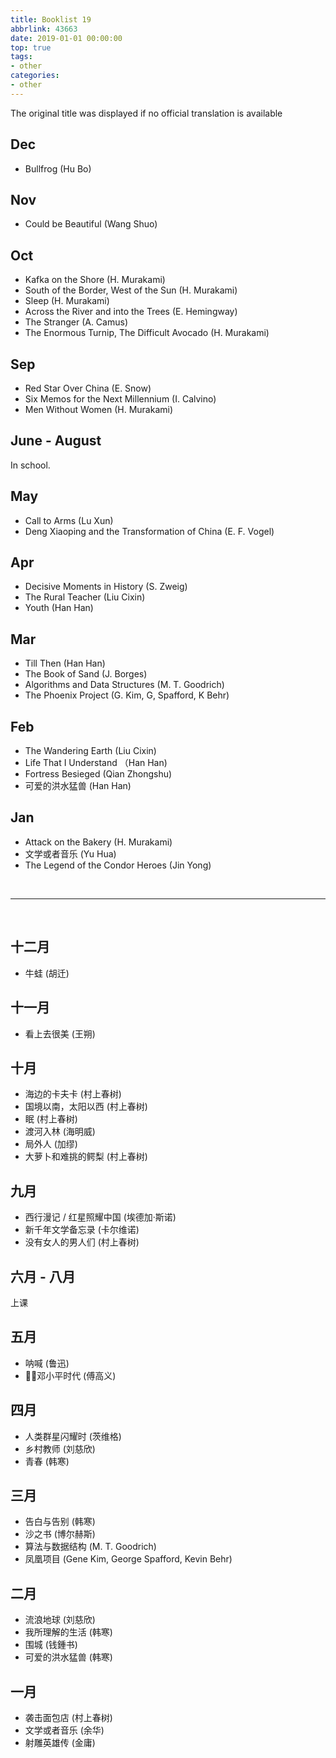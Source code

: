 ```yaml
---
title: Booklist 19
abbrlink: 43663
date: 2019-01-01 00:00:00
top: true
tags:
- other
categories:
- other
---
```


The original title was displayed if no official translation is available

## Dec
- Bullfrog (Hu Bo)

## Nov
- Could be Beautiful (Wang Shuo)

## Oct
- Kafka on the Shore (H. Murakami)
- South of the Border, West of the Sun (H. Murakami)
- Sleep (H. Murakami)
- Across the River and into the Trees (E. Hemingway)
- The Stranger (A. Camus)
- The Enormous Turnip, The Difficult Avocado (H. Murakami)

## Sep
- Red Star Over China (E. Snow)
- Six Memos for the Next Millennium (I. Calvino)
- Men Without Women (H. Murakami)

## June - August
In school.

## May
- Call to Arms (Lu Xun)
- Deng Xiaoping and the Transformation of China (E. F. Vogel)

## Apr
- Decisive Moments in History (S. Zweig)
- The Rural Teacher (Liu Cixin)
- Youth (Han Han)

## Mar
- Till Then (Han Han)
- The Book of Sand (J. Borges)
- Algorithms and Data Structures (M. T. Goodrich)
- The Phoenix Project (G. Kim, G, Spafford, K Behr)

## Feb
- The Wandering Earth (Liu Cixin)
- Life That I Understand （Han Han)
- Fortress Besieged (Qian Zhongshu)
- 可爱的洪水猛兽 (Han Han)

## Jan
- Attack on the Bakery (H. Murakami)
- 文学或者音乐 (Yu Hua)
- The Legend of the Condor Heroes (Jin Yong)

<br>

----

<br>

## 十二月
- 牛蛙 (胡迁)

## 十一月
- 看上去很美 (王朔)

## 十月
- 海边的卡夫卡 (村上春树)
- 国境以南，太阳以西 (村上春树)
- 眠 (村上春树)
- 渡河入林 (海明威)
- 局外人 (加缪)
- 大萝卜和难挑的鳄梨 (村上春树)

## 九月
- 西行漫记 / 红星照耀中国 (埃德加·斯诺)
- 新千年文学备忘录 (卡尔维诺)
- 没有女人的男人们 (村上春树)

## 六月 - 八月
上课

## 五月
- 呐喊 (鲁迅)
- 邓小平时代 (傅高义)

## 四月
- 人类群星闪耀时 (茨维格)
- 乡村教师 (刘慈欣)
- 青春 (韩寒)

## 三月
- 告白与告别 (韩寒)
- 沙之书 (博尔赫斯)
- 算法与数据结构 (M. T. Goodrich)
- 凤凰项目 (Gene Kim, George Spafford, Kevin Behr)

## 二月
- 流浪地球 (刘慈欣)
- 我所理解的生活 (韩寒)
- 围城 (钱鍾书)
- 可爱的洪水猛兽 (韩寒)

## 一月
- 袭击面包店 (村上春树)
- 文学或者音乐 (余华)
- 射雕英雄传 (金庸)